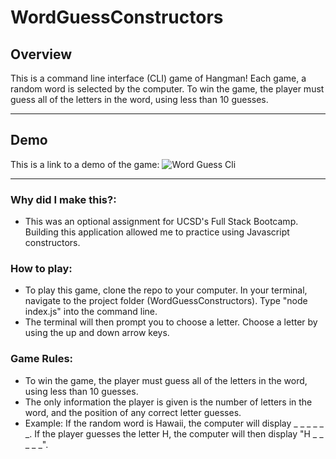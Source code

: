 # WordGuessConstructors

## Overview 
This is a command line interface (CLI) game of Hangman! 
Each game, a random word is selected by the computer. To win the game, the player must guess all of the letters in the word, using less than 10 guesses. 

---
## Demo
This is a link to a demo of the game: ![Word Guess Cli](Images/01-WordGuess-Cli.gif)

---
### Why did I make this?: 
* This was an optional assignment for UCSD's Full Stack Bootcamp. Building this application allowed me to practice using Javascript constructors. 


### How to play:
* To play this game, clone the repo to your computer. In your terminal, navigate to the project folder (WordGuessConstructors). Type "node index.js" into the command line. 
* The terminal will then prompt you to choose a letter. Choose a letter by using the up and down arrow keys. 

### Game Rules: 
* To win the game, the player must guess all of the letters in the word, using less than 10 guesses. 
* The only information the player is given is the number of letters in the word, and the position of any correct letter guesses. 
* Example: If the random word is Hawaii, the computer will display _ _ _ _ _ _. If the player guesses the letter H, the computer will then display "H _ _ _ _ _". 


